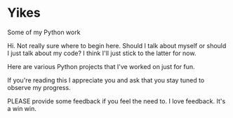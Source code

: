 # Yikes
Some of my Python work

Hi. Not really sure where to begin here. Should I talk about myself or should I just talk about my code? I think I'll just stick to the latter for now. 

Here are various Python projects that I've worked on just for fun. 

If you're reading this I appreciate you and ask that you stay tuned to observe my progress.

PLEASE provide some feedback if you feel the need to. I love feedback. It's a win win.

